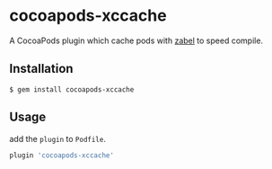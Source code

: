 # cocoapods-xccache

A CocoaPods plugin which cache pods with [zabel](https://github.com/WeijunDeng/Zabel) to speed compile.

## Installation

```shell
$ gem install cocoapods-xccache
```

## Usage

add the `plugin` to `Podfile`.

```ruby
plugin 'cocoapods-xccache'
```
